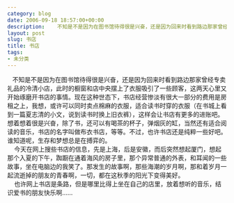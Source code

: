 ```yaml
---
category: blog
date: 2006-09-18 18:57:00+00:00
description:    不知是不是因为在图书馆待得很是兴奋，还是因为回来时看到路边那家曾经专卖礼品
layout: post
slug: 书店
title: 书店
tags:
- 未分类
---
```


   不知是不是因为在图书馆待得很是兴奋，还是因为回来时看到路边那家曾经专卖礼品的冷清小店，此时的橱窗和店中央摆上了衣服吸引了一些顾客，这两天心里又开始琢磨开书店的事情。现在这种世态下，书店经营惨淡有很大一部分的费用是房租之上，我想，或许可以同时卖点棉麻的衣服，适合读书时穿的衣服（在书城上看到一篇夏志清的小文，说到读书时换上旧衣裤），这样会让书店有更多的进账吧。想着想着很是兴奋，除了书，还可以有喝茶的杯子，弹烟灰的缸，当然还有适合阅读的音乐，书店的名字叫做布衣书店，等等。不过，也许书店还是纯粹一些好吧。谁知道呢，生存和梦想总是在搏弈的。  
    今天在网上搜些书店的信息，先是上海，后是安徽，而后突然想起厦门，想起那个入夏的下午，踟蹰在通着海风的房子里，那个异常普通的外表，和耳闻的一些故事，坐在电脑边的我笑了。那发生的故事啊，那些海潮的岁月啊，那和着岁月一起流逝掉的朋友的青春啊，一切，都在这秋季的阳光下变得美好。  
    也许网上书店是条路，但是哪里比得上坐在自己的店里，放着想听的音乐，结识爱书的朋友快乐啊……
